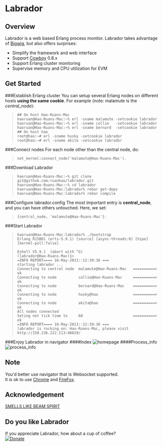Labrador
========

Overview
--------
Labrador is a web based Erlang process monitor.
Labrador takes advantage of [Bigwig], but also offers surprises: 

  - Simplify the framework and web interface
  - Support [Cowboy] 0.8.x
  - Support Erlang cluster monitoring
  - Supervise memory and CPU utilization for EVM

Get Started
-----------
###Establish Erlang cluster
You can setup several Erlang nodes on different hosts **using the same cookie**. For example (note: malamute is the *central_node*):
>     ## On host Hao-Ruans-Mac
>     haoruan@Hao-Ruans-Mac:~% erl -sname malamute -setcookie labrador
>     haoruan@Hao-Ruans-Mac:~% erl -sname collie   -setcookie labrador
>     haoruan@Hao-Ruans-Mac:~% erl -sname bernard  -setcookie labrador
>     ## On host hao
>     root@hao:~# erl -sname husky -setcookie labrador
>     root@hao:~# erl -sname akita -setcookie labrador

###Connect nodes
For each node other than the central node, do:
>     net_kernel:connect_node('malamute@Hao-Ruans-Mac').

###Download Labrador
>     haoruan@Hao-Ruans-Mac:~% git clone git@github.com:ruanhao/labrador.git
>     haoruan@Hao-Ruans-Mac:~% cd labrador
>     haoruan@Hao-Ruans-Mac:labrador% rebar get-deps
>     haoruan@Hao-Ruans-Mac:labrador% rebar compile

###Configure labrador.config
The most important entry is **central_node**, and you can have others untouched. Here, we set:
>     {central_node, 'malamute@Hao-Ruans-Mac'}.

###Start Labrador
>     haoruan@Hao-Ruans-Mac:labrador% ./bootstrap
>     Erlang R15B01 (erts-5.9.1) [source] [async-threads:0] [hipe] [kernel-poll:false]
>     
>     Eshell V5.9.1  (abort with ^G)
>     (labrador@Hao-Ruans-Mac)1> 
>     =INFO REPORT==== 16-May-2013::12:39:36 ===
>     starting labrador ...  
>     Connecting to central node  malamute@Hao-Ruans-Mac   ==========> ok
>     Connecting to node          collie@Hao-Ruans-Mac     ==========> ok
>     Connecting to node          bernard@Hao-Ruans-Mac    ==========> ok
>     Connecting to node          husky@hao                ==========> ok
>     Connecting to node          akita@hao                ==========> ok
>     All nodes connected  
>     Seting net tick time to     60                       ==========> ok
>     =INFO REPORT==== 16-May-2013::12:39:36 ===
>     labrador is rocking on: Hao-Ruans-Mac, please visit http://150.236.222.113:40829/

###Enjoy Labrador in navigator
####Index
![homepage][1]
####Process_info
![process_info][2]

Note
----
You'd better use navigator that is Websocket supported.  
It is ok to use [Chrome] and [FireFox].

Acknowledgement
---------------
[SMELLS LIKE BEAM SPIRIT]

Do you like Labrador
--------------------
If you appreciate Labrador, how about a cup of coffee?  
[![Donate]](http://goo.gl/6zcOL)


  [Bigwig]:  https://github.com/beamspirit/bigwig.git
  [Cowboy]:  https://github.com/extend/cowboy.git
  [SMELLS LIKE BEAM SPIRIT]:  http://www.metabrew.com/article/bigwig-erlang-webtool-spawnfest
  [Chrome]:  http://www.google.com/chrome/
  [FireFox]:  http://www.mozilla.org/en-US/firefox/
  [Donate]:  https://www.paypal.com/en_US/i/btn/btn_donate_SM.gif
  [1]:  https://raw.github.com/ruanhao/labrador/master/priv/img/labrador_overview.png
  [2]:  https://raw.github.com/ruanhao/labrador/master/priv/img/process_info.png
